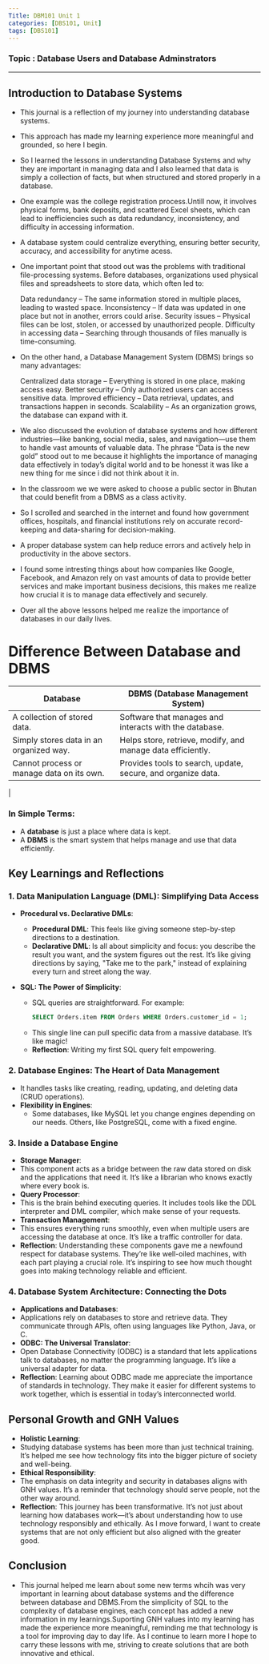 ```yaml
---
Title: DBM101 Unit 1
categories: [DBS101, Unit]
tags: [DBS101]
---
```


### Topic : Database Users and Database Adminstrators
---
## Introduction to Database Systems
- This journal is a reflection of my journey into understanding database systems.
- This approach has made my learning experience more meaningful and grounded, so here I begin.
 -  So I learned the lessons in understanding Database Systems and why they are important in managing data and I also learned that data is simply a collection of facts, but when structured and stored properly in a database.
- One example was the college registration process.Untill now, it involves physical forms, bank deposits, and scattered Excel sheets, which can lead to inefficiencies such as data redundancy, inconsistency, and difficulty in accessing information. 
- A database system could centralize everything, ensuring better security, accuracy, and accessibility for anytime acess.
-  One important point that stood out was the problems with traditional file-processing systems. Before databases, organizations used physical files and spreadsheets to store data, which often led to:

    Data redundancy – The same information stored in multiple places, leading to wasted space.
    Inconsistency – If data was updated in one place but not in another, errors could arise.
    Security issues – Physical files can be lost, stolen, or accessed by unauthorized people.
    Difficulty in accessing data – Searching through thousands of files manually is time-consuming.
 - On the other hand, a Database Management System (DBMS) brings so many advantages:

   Centralized data storage – Everything is stored in one place, making access easy.
    Better security – Only authorized users can access sensitive data.
    Improved efficiency – Data retrieval, updates, and transactions happen in seconds.
    Scalability – As an organization grows, the database can expand with it.

- We also discussed the evolution of database systems and how different industries—like banking, social media, sales, and navigation—use them to handle vast amounts of valuable data. The phrase “Data is the new gold” stood out to me because it highlights the importance of managing data effectively in today’s digital world and to be honesst it was like a new thing for me since i did not think about it in.
- In the classroom we we were asked to choose a public sector in Bhutan that could benefit from a DBMS as a class activity.
- So I scrolled and searched in the internet and found how government offices, hospitals, and financial institutions rely on accurate record-keeping and data-sharing for decision-making. 
- A proper database system can help reduce errors and actively help in productivity in the above sectors.
 - I found some intresting things about how companies like Google, Facebook, and Amazon rely on vast amounts of data to provide better services and make important business decisions, this makes me realize how crucial it is to manage data effectively and securely.
- Over all the above lessons  helped me realize the importance of databases in our daily lives. 

# Difference Between Database and DBMS  

| Database | DBMS (Database Management System) |
|------------|-----------------------------------|
| A collection of stored data. | Software that manages and interacts with the database. |
| Simply stores data in an organized way. | Helps store, retrieve, modify, and manage data efficiently. |
| Cannot process or manage data on its own. | Provides tools to search, update, secure, and organize data. |
| 
### **In Simple Terms:**  
- A **database** is just a place where data is kept.  
- A **DBMS** is the smart system that helps manage and use that data efficiently.  

## Key Learnings and Reflections

### 1. **Data Manipulation Language (DML): Simplifying Data Access**
   - **Procedural vs. Declarative DMLs**:
     - **Procedural DML**: This feels like giving someone step-by-step directions to a destination. 
     - **Declarative DML**: Is all about simplicity and focus: you describe the result you want, and the system figures out the rest. It’s like giving directions by saying, "Take me to the park," instead of explaining every turn and street along the way.
     
   - **SQL: The Power of Simplicity**:
     - SQL queries are straightforward. For example:
       ```sql
       SELECT Orders.item FROM Orders WHERE Orders.customer_id = 1;
       ```
     - This single line can pull specific data from a massive database. It’s like magic!
     - **Reflection**: Writing my first SQL query felt empowering. 


### 2. **Database Engines: The Heart of Data Management**
 -  It handles tasks like creating, reading, updating, and deleting data (CRUD operations).
 - **Flexibility in Engines**:
     - Some databases, like MySQL let you change engines depending on our needs. Others, like PostgreSQL, come with a fixed engine.


### 3. **Inside a Database Engine**
 - **Storage Manager**:
 - This component acts as a bridge between the raw data stored on disk and the applications that need it. It’s like a librarian who knows exactly where every book is.
 - **Query Processor**:
 - This is the brain behind executing queries. It includes tools like the DDL interpreter and DML compiler, which make sense of your requests.
 - **Transaction Management**:
 - This ensures everything runs smoothly, even when multiple users are accessing the database at once. It’s like a traffic controller for data.
 - **Reflection**: Understanding these components gave me a newfound respect for database systems. They’re like well-oiled machines, with each part playing a crucial role. It’s inspiring to see how much thought goes into making technology reliable and efficient.


### 4. **Database System Architecture: Connecting the Dots**
- **Applications and Databases**:
- Applications rely on databases to store and retrieve data. They communicate through APIs, often using languages like Python, Java, or C.
- **ODBC: The Universal Translator**:
- Open Database Connectivity (ODBC) is a standard that lets applications talk to databases, no matter the programming language. It’s like a universal adapter for data.
- **Reflection**: Learning about ODBC made me appreciate the importance of standards in technology. They make it easier for different systems to work together, which is essential in today’s interconnected world.
## Personal Growth and GNH Values
- **Holistic Learning**:
- Studying database systems has been more than just technical training. It’s helped me see how technology fits into the bigger picture of society and well-being.
- **Ethical Responsibility**:
- The emphasis on data integrity and security in databases aligns with GNH values. It’s a reminder that technology should serve people, not the other way around.
- **Reflection**: This journey has been transformative. It’s not just about learning how databases work—it’s about understanding how to use technology responsibly and ethically. As I move forward, I want to create systems that are not only efficient but also aligned with the greater good.

## Conclusion
- This journal helped me learn about some new terms whcih was very important in learning about database systems and the difference between database and DBMS.From the simplicity of SQL to the complexity of database engines, each concept has added a new information in my learnings.Suporting GNH values into my learning has made the experience more meaningful, reminding me that technology is a tool for improving day to day life. As I continue to learn more I hope to carry these lessons with me, striving to create solutions that are both innovative and ethical.
